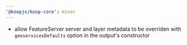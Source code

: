 ```yaml
---
'@koopjs/koop-core': minor
---
```


- allow FeatureServer server and layer metadata to be overriden with `geoservicesDefaults` option in the output's constructor

